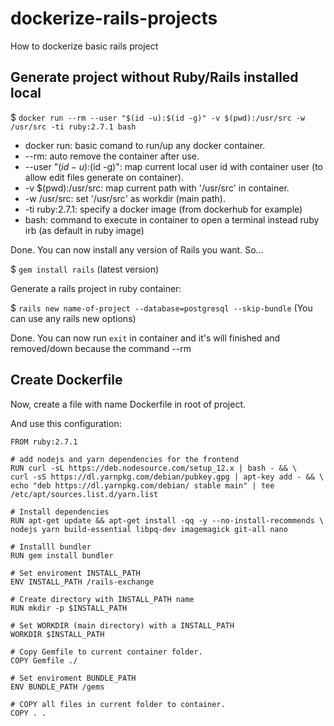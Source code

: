 # dockerize-rails-projects
How to dockerize basic rails project

## Generate project without Ruby/Rails installed local

$ `docker run --rm --user "$(id -u):$(id -g)" -v $(pwd):/usr/src -w /usr/src -ti ruby:2.7.1 bash`

- docker run: basic comand to run/up any docker container.
- --rm: auto remove the container after use.
- --user "$(id -u):$(id -g)": map current local user id with container user (to allow edit files generate on container).
- -v $(pwd):/usr/src: map current path with '/usr/src' in container.
- -w /usr/src: set '/usr/src' as workdir (main path).
- -ti ruby:2.7.1: specify a docker image (from dockerhub for example)
- bash: command to execute in container to open a terminal instead ruby irb (as default in ruby image)

Done. You can now install any version of Rails you want. So...

$ `gem install rails`
(latest version)

Generate a rails project in ruby container:

$ `rails new name-of-project --database=postgresql --skip-bundle`
(You can use any rails new options)

Done. You can now run `exit` in container and it's will finished and removed/down because the command --rm

## Create Dockerfile

Now, create a file with name Dockerfile in root of project.

And use this configuration:

```
FROM ruby:2.7.1

# add nodejs and yarn dependencies for the frontend
RUN curl -sL https://deb.nodesource.com/setup_12.x | bash - && \
curl -sS https://dl.yarnpkg.com/debian/pubkey.gpg | apt-key add - && \
echo "deb https://dl.yarnpkg.com/debian/ stable main" | tee /etc/apt/sources.list.d/yarn.list

# Install dependencies
RUN apt-get update && apt-get install -qq -y --no-install-recommends \
nodejs yarn build-essential libpq-dev imagemagick git-all nano

# Installl bundler
RUN gem install bundler

# Set enviroment INSTALL_PATH
ENV INSTALL_PATH /rails-exchange

# Create directory with INSTALL_PATH name
RUN mkdir -p $INSTALL_PATH

# Set WORKDIR (main directory) with a INSTALL_PATH
WORKDIR $INSTALL_PATH

# Copy Gemfile to current container folder.
COPY Gemfile ./

# Set enviroment BUNDLE_PATH
ENV BUNDLE_PATH /gems

# COPY all files in current folder to container.
COPY . .
```
